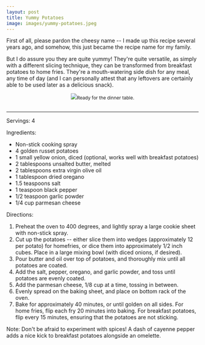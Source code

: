 ```yaml
---
layout: post
title: Yummy Potatoes
image: images/yummy-potatoes.jpeg
---
```


First of all, please pardon the cheesy name -- I made up this recipe several years ago, and somehow, this just became the recipe name for my family. 

But I do assure you they are quite yummy! They're quite versatile, as simply with a different slicing technique, they can be transformed from breakfast potatoes to home fries. They're a mouth-watering side dish for any meal, any time of day (and I can personally attest that any leftovers are certainly able to be used later as a delicious snack).

<p style="float:center; font-size: 9pt; text-align: center; width: 50%; margin-left: 25%; margin-bottom: 0.5em;"><img src="https://github.com/carlsonkellie/College-Cravings/blob/master/images/yummy-potatoes.jpeg?raw=true">Ready for the dinner table.<br><br></p>

<hr>


Servings: 4

Ingredients:
* Non-stick cooking spray
* 4 golden russet potatoes
* 1 small yellow onion, diced (optional, works well with breakfast potatoes)
* 2 tablespoons unsalted butter, melted
* 2 tablespoons extra virgin olive oil
* 1 tablespoon dried oregano
* 1.5 teaspoons salt
* 1 teaspoon black pepper
* 1/2 teaspoon garlic powder
* 1/4 cup parmesan cheese

Directions:
1. Preheat the oven to 400 degrees, and lightly spray a large cookie sheet with non-stick spray.
2. Cut up the potatoes -- either slice them into wedges (approximately 12 per potato) for homefries, or dice them into approximately 1/2 inch cubes. Place in a large mixing bowl (with diced onions, if desired).
3. Pour butter and oil over top of potatoes, and thoroughly mix until all potatoes are coated.
4. Add the salt, pepper, oregano, and garlic powder, and toss until potatoes are evenly coated.
5. Add the parmesan cheese, 1/8 cup at a time, tossing in between.
6. Evenly spread on the baking sheet, and place on bottom rack of the oven.
7. Bake for approximately 40 minutes, or until golden on all sides. For home fries, flip each fry 20 minutes into baking. For breakfast potatoes, flip every 15 minutes, ensuring that the potatoes are not sticking.

Note: Don't be afraid to experiment with spices! A dash of cayenne pepper adds a nice kick to breakfast potatoes alongside an omelette.
